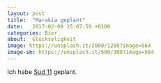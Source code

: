 ```yaml
---
layout: post
title:  "Marakia geplant"
date:   2017-02-08 15:07:59 +0100
categories: Bier
about:  Glückseligkeit
image: https://unsplash.it/2000/1200?image=564
image-sm: https://unsplash.it/500/300?image=564
---
```


Ich habe [Sud 11](/11/) geplant.
